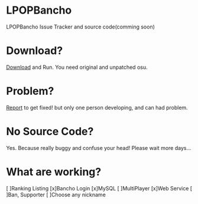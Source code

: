 # LPOPBancho
LPOPBancho Issue Tracker and source code(comming soon)

# Download?
<a href="https://raw.githubusercontent.com/Castar/LPOPBancho/master/LPOPBanchoLauncher.cmd" download>Download</a> and Run. You need original and unpatched osu.

# Problem?
[Report](https://github.com/Castar/LPOPBancho/issues) to get fixed!
but only one person developing, and can had problem.

# No Source Code?
Yes. Because really buggy and confuse your head!
Please wait more days...

# What are working?
[ ]Ranking Listing
[x]Bancho Login
[x]MySQL
[ ]MultiPlayer
[x]Web Service
[ ]Ban, Supporter
[ ]Choose any nickname